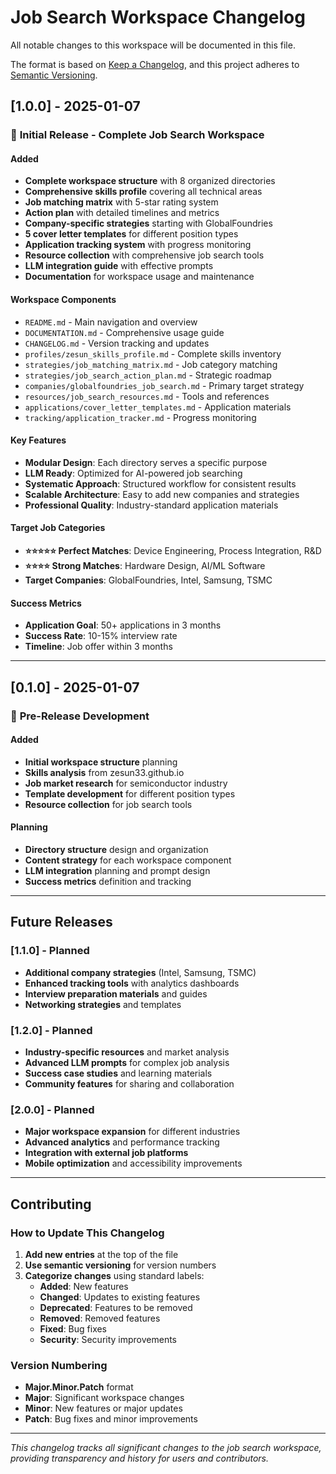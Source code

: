 # Job Search Workspace Changelog

All notable changes to this workspace will be documented in this file.

The format is based on [Keep a Changelog](https://keepachangelog.com/en/1.0.0/),
and this project adheres to [Semantic Versioning](https://semver.org/spec/v2.0.0.html).

## [1.0.0] - 2025-01-07

### 🎉 **Initial Release - Complete Job Search Workspace**

#### **Added**
- **Complete workspace structure** with 8 organized directories
- **Comprehensive skills profile** covering all technical areas
- **Job matching matrix** with 5-star rating system
- **Action plan** with detailed timelines and metrics
- **Company-specific strategies** starting with GlobalFoundries
- **5 cover letter templates** for different position types
- **Application tracking system** with progress monitoring
- **Resource collection** with comprehensive job search tools
- **LLM integration guide** with effective prompts
- **Documentation** for workspace usage and maintenance

#### **Workspace Components**
- `README.md` - Main navigation and overview
- `DOCUMENTATION.md` - Comprehensive usage guide
- `CHANGELOG.md` - Version tracking and updates
- `profiles/zesun_skills_profile.md` - Complete skills inventory
- `strategies/job_matching_matrix.md` - Job category matching
- `strategies/job_search_action_plan.md` - Strategic roadmap
- `companies/globalfoundries_job_search.md` - Primary target strategy
- `resources/job_search_resources.md` - Tools and references
- `applications/cover_letter_templates.md` - Application materials
- `tracking/application_tracker.md` - Progress monitoring

#### **Key Features**
- **Modular Design**: Each directory serves a specific purpose
- **LLM Ready**: Optimized for AI-powered job searching
- **Systematic Approach**: Structured workflow for consistent results
- **Scalable Architecture**: Easy to add new companies and strategies
- **Professional Quality**: Industry-standard application materials

#### **Target Job Categories**
- **⭐⭐⭐⭐⭐ Perfect Matches**: Device Engineering, Process Integration, R&D
- **⭐⭐⭐⭐ Strong Matches**: Hardware Design, AI/ML Software
- **Target Companies**: GlobalFoundries, Intel, Samsung, TSMC

#### **Success Metrics**
- **Application Goal**: 50+ applications in 3 months
- **Success Rate**: 10-15% interview rate
- **Timeline**: Job offer within 3 months

---

## [0.1.0] - 2025-01-07

### 🚀 **Pre-Release Development**

#### **Added**
- **Initial workspace structure** planning
- **Skills analysis** from zesun33.github.io
- **Job market research** for semiconductor industry
- **Template development** for different position types
- **Resource collection** for job search tools

#### **Planning**
- **Directory structure** design and organization
- **Content strategy** for each workspace component
- **LLM integration** planning and prompt design
- **Success metrics** definition and tracking

---

## **Future Releases**

### [1.1.0] - Planned
- **Additional company strategies** (Intel, Samsung, TSMC)
- **Enhanced tracking tools** with analytics dashboards
- **Interview preparation materials** and guides
- **Networking strategies** and templates

### [1.2.0] - Planned
- **Industry-specific resources** and market analysis
- **Advanced LLM prompts** for complex job analysis
- **Success case studies** and learning materials
- **Community features** for sharing and collaboration

### [2.0.0] - Planned
- **Major workspace expansion** for different industries
- **Advanced analytics** and performance tracking
- **Integration with external job platforms**
- **Mobile optimization** and accessibility improvements

---

## **Contributing**

### **How to Update This Changelog**
1. **Add new entries** at the top of the file
2. **Use semantic versioning** for version numbers
3. **Categorize changes** using standard labels:
   - **Added**: New features
   - **Changed**: Updates to existing features
   - **Deprecated**: Features to be removed
   - **Removed**: Removed features
   - **Fixed**: Bug fixes
   - **Security**: Security improvements

### **Version Numbering**
- **Major.Minor.Patch** format
- **Major**: Significant workspace changes
- **Minor**: New features or major updates
- **Patch**: Bug fixes and minor improvements

---

*This changelog tracks all significant changes to the job search workspace, providing transparency and history for users and contributors.*
